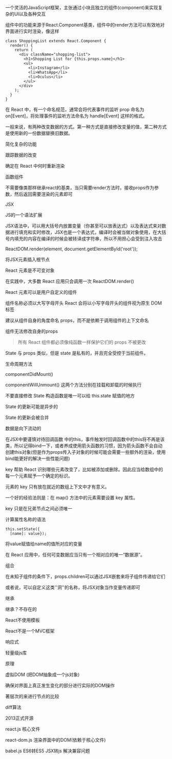 

一个灵活的JavaScript框架，主张通过小块且独立的组件(component)来实现复杂的UI以及各种交互

组件中的功能来源于React.Component基类，组件中的render方法可以有效地对界面进行实时渲染，像这样

```
class ShoppingList extends React.Component {
  render() {
    return (
      <div className="shopping-list">
        <h1>Shopping List for {this.props.name}</h1>
        <ul>
          <li>Instagram</li>
          <li>WhatsApp</li>
          <li>Oculus</li>
        </ul>
      </div>
    );
  }
}
```

在 React 中，有一个命名规范，通常会将代表事件的监听 prop 命名为 on[Event]，将处理事件的监听方法命名为 handle[Event] 这样的格式。

一般来说，有两种改变数据的方式。第一种方式是直接修改变量的值，第二种方式是使用新的一份数据替换旧数据。

简化复杂的功能

跟踪数据的改变

确定在 React 中何时重新渲染

函数组件

不需要像类那样继承react的基类，当只需要render方法时，接收props作为参数，然后返回需要渲染的元素即可

JSX

JS的一个语法扩展

JSX语法中，可以用大括号内放置变量（你甚至可以放表达式）以及表达式来对数据进行填充和实时修改，JSX也是一个表达式，编译时会被当做对象使用，在大括号内填充的内容在编译的时候会被转译成字符串，所以不用担心会受到注入攻击

ReactDOM.render(element, document.getElementById('root'));

将JSX元素插入根节点

React 元素是不可变对象

在实践中，大多数 React 应用只会调用一次 ReactDOM.render()

React 元素可以是用户自定义的组件

组件名称必须以大写字母开头    React 会将以小写字母开头的组件视为原生 DOM 标签

建议从组件自身的角度命名 props，而不是依赖于调用组件的上下文命名

组件无法修改自身的props

> 所有 React 组件都必须像纯函数一样保护它们的 props 不被更改

State 与 props 类似，但是 state 是私有的，并且完全受控于当前组件。

生命周期方法

componentDidMount()

componentWillUnmount()		这两个方法分别在挂载和卸载的时候执行

不要直接修改 State		构造函数是唯一可以给 this.state 赋值的地方

State 的更新可能是异步的

State 的更新会被合并

数据是向下流动的

在JSX中要谨慎对待回调函数 中的this，事件触发时回调函数中的this将不再是该类，所以记得bind一下，或者养成使用箭头函数的习惯，因为箭头函数不会自动创建this对象(但是作为props传入子对象的时候可能会需要一些额外的渲染，使用bind能更好的解决一些性能问题)

key 帮助 React 识别哪些元素改变了，比如被添加或删除。因此应当给数组中的每一个元素赋予一个确定的标识。

元素的 key 只有放在就近的数组上下文中才有意义。

一个好的经验法则是：在 map() 方法中的元素需要设置 key 属性。

key 只是在兄弟节点之间必须唯一

计算属性名称的语法

```
this.setState({
  [name]: value});
```

将value赋值给name的值所对应的变量

在 React 应用中，任何可变数据应当只有一个相对应的唯一“数据源”。

组合

在未知子组件的条件下，props.children可以通过JSX嵌套来将子组件传递给它们

或者说，可以自定义这类''洞''的名称，将JSX对象当作变量传递即可

继承

继承？不存在的

React不使用模板

React不是一个MVC框架

响应式

轻量级js库

原理

虚拟DOM	(把DOM抽象成一个js对象)

确保对界面上真正发生变化的部分进行实际的DOM操作

著层次的来进行节点的比较

diff算法	

2013正式开源

react.js 核心文件

react-dom.js 渲染界面中的DOM(依赖于核心文件)

babel.js ES6转ES5 JSX转js 解决兼容问题	